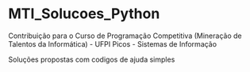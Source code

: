 # MTI_Solucoes_Python
Contribuição para o Curso de Programação Competitiva (Mineração de Talentos da Informática) - UFPI Picos - Sistemas de Informação

Soluções propostas com codigos de ajuda simples
